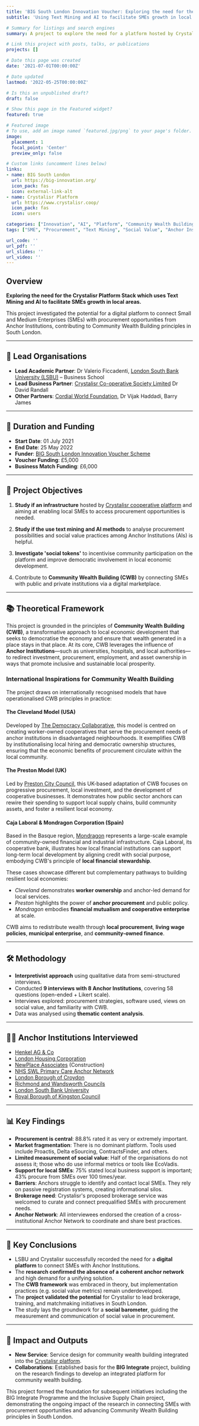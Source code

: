 ```yaml
---
title: 'BIG South London Innovation Voucher: Exploring the need for the Crystalisr Platform Stack'
subtitle: 'Using Text Mining and AI to facilitate SMEs growth in local areas'

# Summary for listings and search engines
summary: A project to explore the need for a platform hosted by Crystalisr cooperative and based on text mining and AI to connect local SMEs with procurement opportunities from Anchor Institutions in South London.

# Link this project with posts, talks, or publications
projects: []

# Date this page was created
date: '2021-07-01T00:00:00Z'

# Date updated
lastmod: '2022-05-25T00:00:00Z'

# Is this an unpublished draft?
draft: false

# Show this page in the Featured widget?
featured: true

# Featured image
# To use, add an image named `featured.jpg/png` to your page's folder.
image:
  placement: 1
  focal_point: 'Center'
  preview_only: false

# Custom links (uncomment lines below)
links:
- name: BIG South London
  url: https://big-innovation.org/
  icon_pack: fas
  icon: external-link-alt
- name: Crystalisr Platform
  url: https://www.crystalisr.coop/
  icon_pack: fas
  icon: users

categories: ["Innovation", "AI", "Platform", "Community Wealth Building"]
tags: ["SME", "Procurement", "Text Mining", "Social Value", "Anchor Institutions", "South London"]

url_code: ''
url_pdf: ''
url_slides: ''
url_video: ''
---
```


## Overview

**Exploring the need for the Crystalisr Platform Stack which uses Text Mining and AI to facilitate SMEs growth in local areas.**

This project investigated the potential for a digital platform to connect Small and Medium Enterprises (SMEs) with procurement opportunities from Anchor Institutions, contributing to Community Wealth Building principles in South London.

---

## 🏢 Lead Organisations

- **Lead Academic Partner**: Dr Valerio Ficcadenti, [London South Bank University (LSBU)](https://www.lsbu.ac.uk/) – Business School
- **Lead Business Partner**: [Crystalisr Co-operative Society Limited](https://www.crystalisr.coop/) Dr David Randall  
- **Other Partners**: [Cordial World Foundation](https://cordialworld.org/), Dr Vijak Haddadi, Barry James

---

## 📆 Duration and Funding

- **Start Date**: 01 July 2021
- **End Date**: 25 May 2022
- **Funder**: [BIG South London Innovation Voucher Scheme](https://big-innovation.org/)
- **Voucher Funding**: £5,000
- **Business Match Funding**: £6,000

---

## 🎯 Project Objectives

1. **Study if an infrastructure** hosted by [Crystalisr cooperative platform](https://www.crystalisr.coop/community-of-practice) and aiming at enabling local SMEs to access procurement opportunities is needed.

2. **Study if the use text mining and AI methods** to analyse procurement possibilities and social value practices among Anchor Institutions (AIs) is helpful.

3. **Investigate 'social tokens'** to incentivise community participation on the platform and improve democratic involvement in local economic development.

4. Contribute to **Community Wealth Building (CWB)** by connecting SMEs with public and private institutions via a digital marketplace.

---

## 📚 Theoretical Framework

This project is grounded in the principles of **Community Wealth Building (CWB)**, a transformative approach to local economic development that seeks to democratise the economy and ensure that wealth generated in a place stays in that place. At its core, CWB leverages the influence of **Anchor Institutions**—such as universities, hospitals, and local authorities—to redirect investment, procurement, employment, and asset ownership in ways that promote inclusive and sustainable local prosperity.

### International Inspirations for Community Wealth Building

The project draws on internationally recognised models that have operationalised CWB principles in practice:

#### **The Cleveland Model** (USA)
Developed by [The Democracy Collaborative](https://democracycollaborative.org/), this model is centred on creating worker-owned cooperatives that serve the procurement needs of anchor institutions in disadvantaged neighbourhoods. It exemplifies CWB by institutionalising local hiring and democratic ownership structures, ensuring that the economic benefits of procurement circulate within the local community.

#### **The Preston Model** (UK)
Led by [Preston City Council](https://www.preston.gov.uk/), this UK-based adaptation of CWB focuses on progressive procurement, local investment, and the development of cooperative businesses. It demonstrates how public sector anchors can rewire their spending to support local supply chains, build community assets, and foster a resilient local economy.

#### **Caja Laboral & Mondragon Corporation** (Spain)
Based in the Basque region, [Mondragon](https://www.mondragon-corporation.com/en/) represents a large-scale example of community-owned financial and industrial infrastructure. Caja Laboral, its cooperative bank, illustrates how local financial institutions can support long-term local development by aligning credit with social purpose, embodying CWB's principle of **local financial stewardship**.

These cases showcase different but complementary pathways to building resilient local economies:

- *Cleveland* demonstrates **worker ownership** and anchor-led demand for local services.
- *Preston* highlights the power of **anchor procurement** and public policy.
- *Mondragon* embodies **financial mutualism and cooperative enterprise** at scale.

CWB aims to redistribute wealth through **local procurement**, **living wage policies**, **municipal enterprise**, and **community-owned finance**.

---

## 🛠️ Methodology

- **Interpretivist approach** using qualitative data from semi-structured interviews.
- Conducted **9 interviews with 8 Anchor Institutions**, covering 58 questions (open-ended + Likert scale).
- Interviews explored: procurement strategies, software used, views on social value, and familiarity with CWB.
- Data was analysed using **thematic content analysis**.

---

## 🧑‍🏫 Anchor Institutions Interviewed

- [Henkel AG & Co](https://www.henkel.com/)
- [London Housing Corporation](https://www.londonhousing.org.uk/)
- [NewPlace Associates](https://newplaceassociates.com/) (Construction)
- [NHS SWL Primary Care Anchor Network](https://www.swlondon.nhs.uk/)
- [London Borough of Croydon](https://www.croydon.gov.uk/)
- [Richmond and Wandsworth Councils](https://www.richmond.gov.uk/)
- [London South Bank University](https://www.lsbu.ac.uk/)
- [Royal Borough of Kingston Council](https://www.kingston.gov.uk/)

---

## 📊 Key Findings

- **Procurement is central**: 88.8% rated it as very or extremely important.
- **Market fragmentation**: There is no dominant platform. Tools used include Proactis, Delta eSourcing, ContractsFinder, and others.
- **Limited measurement of social value**: Half of the organisations do not assess it; those who do use informal metrics or tools like EcoVadis.
- **Support for local SMEs**: 75% stated local business support is important; 43% procure from SMEs over 100 times/year.
- **Barriers**: Anchors struggle to identify and contact local SMEs. They rely on passive registration systems, creating informational silos.
- **Brokerage need**: Crystalisr's proposed brokerage service was welcomed to curate and connect prequalified SMEs with procurement needs.
- **Anchor Network**: All interviewees endorsed the creation of a cross-institutional Anchor Network to coordinate and share best practices.

---

## 🧩 Key Conclusions

- LSBU and Crystalisr successfully recorded the need for a **digital platform** to connect SMEs with Anchor Institutions.
- The **research confirmed the absence of a coherent anchor network** and high demand for a unifying solution.
- The **CWB framework** was embraced in theory, but implementation practices (e.g. social value metrics) remain underdeveloped.
- The **project validated the potential** for Crystalisr to lead brokerage, training, and matchmaking initiatives in South London.
- The study lays the groundwork for a **social barometer**, guiding the measurement and communication of social value in procurement.

---

## 🚀 Impact and Outputs

- **New Service**: Service design for community wealth building integrated into the [Crystalisr platform](https://www.crystalisr.coop/).
- **Collaborations**: Established basis for the **BIG Integrate** project, building on the research findings to develop an integrated platform for community wealth building.

This project formed the foundation for subsequent initiatives including the BIG Integrate Programme and the Inclusive Supply Chain project, demonstrating the ongoing impact of the research in connecting SMEs with procurement opportunities and advancing Community Wealth Building principles in South London.

